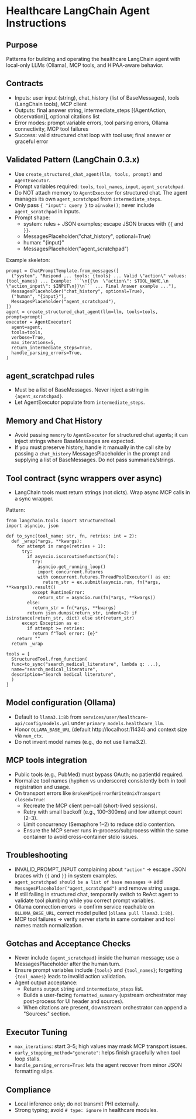 # Healthcare LangChain Agent Instructions

## Purpose
Patterns for building and operating the healthcare LangChain agent with local-only LLMs (Ollama), MCP tools, and HIPAA-aware behavior.

## Contracts
- Inputs: user input (string), chat_history (list of BaseMessages), tools (LangChain tools), MCP client
- Outputs: final answer string, intermediate_steps [(AgentAction, observation)], optional citations list
- Error modes: prompt variable errors, tool parsing errors, Ollama connectivity, MCP tool failures
- Success: valid structured chat loop with tool use; final answer or graceful error

## Validated Pattern (LangChain 0.3.x)
- Use `create_structured_chat_agent(llm, tools, prompt)` and `AgentExecutor`.
- Prompt variables required: `tools`, `tool_names`, `input`, `agent_scratchpad`.
- Do NOT attach memory to `AgentExecutor` for structured chat. The agent manages its own `agent_scratchpad` from `intermediate_steps`.
- Only pass `{ "input": query }` to `ainvoke()`; never include `agent_scratchpad` in inputs.
- Prompt shape:
  - system: rules + JSON examples; escape JSON braces with `{{` and `}}`.
  - MessagesPlaceholder("chat_history", optional=True)
  - human: "{input}"
  - MessagesPlaceholder("agent_scratchpad")

Example skeleton:

```
prompt = ChatPromptTemplate.from_messages([
  ("system", "Respond ... tools: {tools} ... Valid \"action\" values: {tool_names} ... Example: ```\n{{\n  \"action\": $TOOL_NAME,\n  \"action_input\": $INPUT\n}}\n``` ... Final Answer example ..."),
  MessagesPlaceholder("chat_history", optional=True),
  ("human", "{input}"),
  MessagesPlaceholder("agent_scratchpad"),
])
agent = create_structured_chat_agent(llm=llm, tools=tools, prompt=prompt)
executor = AgentExecutor(
  agent=agent,
  tools=tools,
  verbose=True,
  max_iterations=5,
  return_intermediate_steps=True,
  handle_parsing_errors=True,
)
```

## agent_scratchpad rules
- Must be a list of BaseMessages. Never inject a string in `{agent_scratchpad}`.
- Let AgentExecutor populate from `intermediate_steps`.

## Memory and Chat History
- Avoid passing `memory` to `AgentExecutor` for structured chat agents; it can inject strings where BaseMessages are expected.
- If you must preserve history, handle it manually in the call site by passing a `chat_history` MessagesPlaceholder in the prompt and supplying a list of BaseMessages. Do not pass summaries/strings.

## Tool contract (sync wrappers over async)
- LangChain tools must return strings (not dicts). Wrap async MCP calls in a sync wrapper.

Pattern:

```
from langchain.tools import StructuredTool
import asyncio, json

def to_sync(tool_name: str, fn, retries: int = 2):
  def _wrap(*args, **kwargs):
    for attempt in range(retries + 1):
      try:
        if asyncio.iscoroutinefunction(fn):
          try:
            asyncio.get_running_loop()
            import concurrent.futures
            with concurrent.futures.ThreadPoolExecutor() as ex:
              return_str = ex.submit(asyncio.run, fn(*args, **kwargs)).result()
          except RuntimeError:
            return_str = asyncio.run(fn(*args, **kwargs))
        else:
          return_str = fn(*args, **kwargs)
        return json.dumps(return_str, indent=2) if isinstance(return_str, dict) else str(return_str)
      except Exception as e:
        if attempt >= retries:
          return f"Tool error: {e}"
    return ""
  return _wrap

tools = [
  StructuredTool.from_function(
  func=to_sync("search_medical_literature", lambda q: ...),
  name="search_medical_literature",
  description="Search medical literature",
  )
]
```

## Model configuration (Ollama)
- Default to `llama3.1:8b` from `services/user/healthcare-api/config/models.yml` under `primary_models.healthcare_llm`.
- Honor `OLLAMA_BASE_URL` (default http://localhost:11434) and context size via `num_ctx`.
- Do not invent model names (e.g., do not use llama3.2).

## MCP tools integration
- Public tools (e.g., PubMed) must bypass OAuth; no patientId required.
- Normalize tool names (hyphen vs underscore) consistently both in tool registration and usage.
- On transport errors like `BrokenPipeError`/`WriteUnixTransport closed=True`:
  - Recreate the MCP client per-call (short-lived sessions).
  - Retry with small backoff (e.g., 100–300ms) and low attempt count (2–3).
  - Limit concurrency (Semaphore 1–2) to reduce stdio contention.
  - Ensure the MCP server runs in-process/subprocess within the same container to avoid cross-container stdio issues.

## Troubleshooting
- INVALID_PROMPT_INPUT complaining about `"action"` → escape JSON braces with `{{` and `}}` in system examples.
- `agent_scratchpad should be a list of base messages` → add `MessagesPlaceholder("agent_scratchpad")` and remove string usage.
- If still failing in structured chat, temporarily switch to ReAct agent to validate tool plumbing while you correct prompt variables.
- Ollama connection errors → confirm service reachable on `OLLAMA_BASE_URL`, correct model pulled (`ollama pull llama3.1:8b`).
- MCP tool failures → verify server starts in same container and tool names match normalization.

## Gotchas and Acceptance Checks
- Never include `{agent_scratchpad}` inside the human message; use a MessagesPlaceholder after the human turn.
- Ensure prompt variables include `{tools}` and `{tool_names}`; forgetting `{tool_names}` leads to invalid action validation.
- Agent output acceptance:
  - Returns `output` string and `intermediate_steps` list.
  - Builds a user-facing `formatted_summary` (upstream orchestrator may post-process for UI header and sources).
  - When citations are present, downstream orchestrator can append a "Sources:" section.

## Executor Tuning
- `max_iterations`: start 3–5; high values may mask MCP transport issues.
- `early_stopping_method="generate"`: helps finish gracefully when tool loop stalls.
- `handle_parsing_errors=True`: lets the agent recover from minor JSON formatting slips.

## Compliance
- Local inference only; do not transmit PHI externally.
- Strong typing; avoid `# type: ignore` in healthcare modules.
